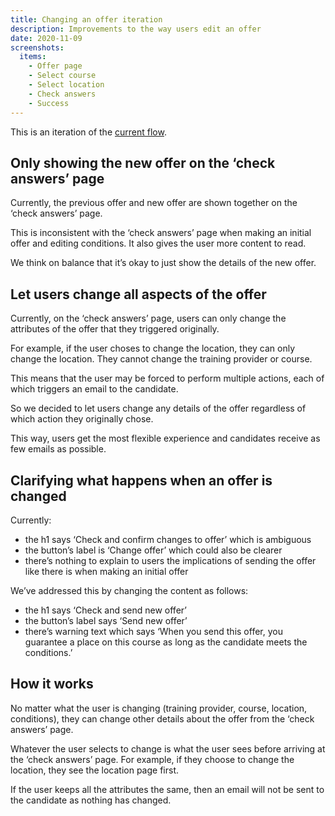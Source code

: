 ```yaml
---
title: Changing an offer iteration
description: Improvements to the way users edit an offer
date: 2020-11-09
screenshots:
  items:
    - Offer page
    - Select course
    - Select location
    - Check answers
    - Success
---
```


This is an iteration of the [current flow](/manage-teacher-training-applications/changing-an-offer-november-2020).

## Only showing the new offer on the ‘check answers’ page

Currently, the previous offer and new offer are shown together on the ‘check answers’ page.

This is inconsistent with the ‘check answers’ page when making an initial offer and editing conditions. It also gives the user more content to read.

We think on balance that it’s okay to just show the details of the new offer.

## Let users change all aspects of the offer

Currently, on the ‘check answers’ page, users can only change the attributes of the offer that they triggered originally.

For example, if the user choses to change the location, they can only change the location. They cannot change the training provider or course.

This means that the user may be forced to perform multiple actions, each of which triggers an email to the candidate.

So we decided to let users change any details of the offer regardless of which action they originally chose.

This way, users get the most flexible experience and candidates receive as few emails as possible.

## Clarifying what happens when an offer is changed

Currently:

- the h1 says ‘Check and confirm changes to offer’ which is ambiguous
- the button’s label is ‘Change offer’ which could also be clearer
- there’s nothing to explain to users the implications of sending the offer like there is when making an initial offer

We’ve addressed this by changing the content as follows:

- the h1 says ‘Check and send new offer’
- the button’s label says ‘Send new offer’
- there’s warning text which says ‘When you send this offer, you guarantee a place on this course as long as the candidate meets the conditions.’

## How it works

No matter what the user is changing (training provider, course, location, conditions), they can change other details about the offer from the ‘check answers’ page.

Whatever the user selects to change is what the user sees before arriving at the ‘check answers’ page. For example, if they choose to change the location, they see the location page first.

If the user keeps all the attributes the same, then an email will not be sent to the candidate as nothing has  changed.
